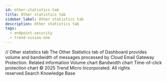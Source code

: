```yaml
---
id: other-statistics-tab
title: Other statistics tab
sidebar_label: Other statistics tab
description: Other statistics tab
tags:
  - endpoint-security
  - trend-vision-one
---
```


/*<![CDATA[*/ $('#title').html($('meta[name=map-description]').attr('content')); /*]]>*/ Other statistics tab The Other Statistics tab of Dashboard provides volume and bandwidth of messages processed by Cloud Email Gateway Protection. Related information Volume chart Bandwidth chart Time-of-click protection chart © 2025 Trend Micro Incorporated. All rights reserved.Search Knowledge Base